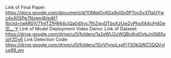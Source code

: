 Link of Final Paper: https://docs.google.com/document/d/1OMptOvKGx8xlQy9PTovSy37taUYwz4x400Pe7Nzwpj8/edit?fbclid=IwAR0IV71ntTZfH664cjQa0dXyc7fhZwxDTboXzUwZyPhoX44cjH4DeiD__-Y
Link of Model Deployment Video Demo: 
Link of Dataset: https://drive.google.com/drive/u/0/folders/1a2eWU2zWQBc6rdOvbJnjSt85xiaYZDy6
Link Detection Code: https://drive.google.com/drive/u/0/folders/1SvVfynqLxpFjTS0kQWZ2QQVvlce99_wy
